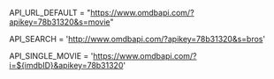 <!-- Below API will be use to show default movies once page loads -->
API_URL_DEFAULT = "https://www.omdbapi.com/?apikey=78b31320&s=movie"


<!-- Below API will be use to search movies w.r.t titles -->
API_SEARCH = 'http://www.omdbapi.com/?apikey=78b31320&s=bros'


<!-- We will then pass parameter imdbID in the below api to get result for single movie details-->
API_SINGLE_MOVIE = 'https://www.omdbapi.com/?i=${imdbID}&apikey=78b31320'

